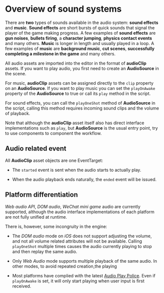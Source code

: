 # Overview of sound systems

There are __two__ types of sounds available in the audio system: __sound effects__ and __music__. __Sound effects__ are short bursts of quick sounds that signal the player of the game making progress. A few examples of __sound effects__ are __gun noises__, __bullets firing__, a __character jumping__, __physics contact events__ and many others. __Music__ is longer in length and usually played in a loop. A few examples of __music__ are __background music__, __cut scenes__, __successfully completing a milestone in the game__ and many others.

All audio assets are imported into the editor in the format of **audioClip** assets. If you want to play audio, you first need to create an **AudioSource** in the scene.

For music, **audioClip** assets can be assigned directly to the `clip` property on an **AudioSource**. If you want to play music you can set the `playOnAwake` property of the **AudioSource** to true or call its `play` method in the script.

For sound effects, you can call the `playOneShot` method of **AudioSource** in the script, calling this method requires incoming sound clips and the volume of playback.

Note that although the **audioClip** asset itself also has direct interface implementations such as `play`, but **AudioSource** is the usual entry point, try to use components to component the workflow.

## Audio related event

All **AudioClip** asset objects are one EventTarget:

* The `started` event is sent when the audio starts to actually play.

* When the audio playback ends naturally, the `ended` event will be issued.

## Platform differentiation

*Web audio API*, *DOM audio*, *WeChat mini game* audio are currently supported, although the audio interface implementations of each platform are not fully unified at runtime.

There is, however, some incongruity in the engine:

* The *DOM audio* mode on *iOS* does not support adjusting the volume, and not all volume related attributes will not be available. Calling `playOneShot` multiple times causes the audio currently playing to stop and then replay the same audio.

* Only *Web Audio* mode supports multiple playback of the same audio. In other modes, to avoid repeated creation,the playing

* Most platforms have complied with the latest [Audio Play Police](https://www.chromium.org/audio-video/autoplay). Even if `playOnAwake` is set, it will only start playing when user input is first received.
